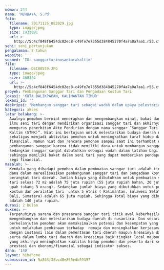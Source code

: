 ```yaml
---
nomor: 244
nama: 'NURBAYA, S.Pd'
foto:
  filename: 20171126_082029.jpg
  type: image/jpeg
  size: 1933091
  url: >-
    http://5c4cf848f6454dc02ec8-c49fe7e7355d384845270f4a7a0a7aa1.r53.cf2.rackcdn.com/1e19d021-9dff-4f72-9c1f-b263755107ac/20171126_082029.jpg
seni: seni_pertunjukan
pengalaman: 8 tahun
website: ''
sosmed: 'IG: sanggartarinusantarakaltim'
file:
  filename: DSC00559.JPG
  type: image/jpeg
  size: 468384
  url: >-
    http://5c4cf848f6454dc02ec8-c49fe7e7355d384845270f4a7a0a7aa1.r53.cf2.rackcdn.com/1b5722c3-db6a-4223-aa9f-328fdcaf017a/DSC00559.JPG
proyek: Pembangunan Sanggar Tari dan Pengadaan Kostum Tari
lokasi: 'KOTA BALIKPAPAN, KALIMANTAN TIMUR'
lokasi_id: ''
deskripsi: "Membangun sanggar tari sebagai wadah dalam upaya pelestarian budaya daerah di Nusantara khususnya di Kalimantan Timur yang akan digunakan sebagai tempat  latihan bagi remaja untuk mendalami pengetahuan tentang budaya/tarian daerah. Dengan demikian pemohon dapat ikut serta dalam pelestarian budaya nusantara dan targetnya dapat dikomersilkan. Sanggar tari akan dibangun di atas rumah tinggal pemohon dengan renovasi menjadi 2 lantai dengan bahan utama kayu dengan ukuran 6x12m (72m2), dinding luar seng dan dinding dalam gypsum dengan salah satu sisi ditempel full cermin.\r\nPengadaan prasarana/perlengkapan tari daerah berupa kostum dan perangkat tari daerah di nusantara yang terdiri dari 5 etnik yaitu Kalimantan, Jawa, Bali, Sulawesi Selatan dan Sumatera beserta kreasinya. Pemohon dalam hal ini bercita-cita menyalurkan bakat dan bekal pendidikan seni tari,  bermaksud ikut serta dalam pelestarian budaya nusantara sekaligus meningkatkan kualitas hidup pemohon dengan berkarya di bidang seni tari dan peningkatan financial pemohon dan peserta dalam bentuk implementasi dari proses latihan dengan menjalin kerjasama dengan pihak lain seperti hotel, gedung, instansi pemerintahan dan swasta sebagai pengisi acara.\r\n"
kategori: akses
latar_belakang: >-
  Awalnya pemohon berniat menerapkan dan mengembangkan minat, bakat dan bekal
  ilmu seni tari dengan mendirikan organisasi sanggar tari dan akhirnya pemohon
  mengurus penerbitan Akte Pendirian dengan nama sanggar “Sanggar Tari Nusantara
  Kaltim (STNK)”. Niat ini bertujuan untuk melestarikan budaya daerah nusantara
  sekaligus menjadi aktivitas pemohon untuk meningkatkan taraf hidup dari segi
  financial. Namun niat dan rencana pemohon sampai saat ini terhambat dalam
  pembangunan sanggar karena tidak memiliki dana untuk membangun sanggar tari.
  Sedangkan sanggar sangat dibutuhkan sebagai wadah dalam latihan bagi peserta
  sehingga memiliki bakat dalam seni tari yang dapat memberikan pendapatan dari
  segi financial.
masalah: >-
  Kendala yang dihadapi pemohon dalam pembuatan sanngar tari adalah tidak adanya
  dana dalam merealisasikan pembangunan sanggar tari dan pengadaan kostum dan
  perangkat tari daerah. Jumlah biaya yang dibutuhkan untuk pembuatan sanggar
  tari seluas 72 m2 adalah 75 juta rupiah (55 juta rupiah bahan, 20 juta rupiah
  upah tukang 3 orang). Sedangkan jumlah biaya yang dibutuhkan untuk pengadaan
  kostum dan peralatan tari  untuk 5 etnis ( Kalimantan, Sulawesi Selatan, Jawa,
  Bali, Sumatera) adalah 65 juta rupiah. Sehingga Total biaya yang dibutuhkan
  adalah 140 juta rupiah.
durasi: 2 bulan
sukses: >-
  Terpenuhinya sarana dan prasarana sanggar tari titik awal keberhasilan dalam
  mengembangkan dan melestarikan budaya daerah di nusantara. Dan secara
  berkelanjutan pemohon akan memaksimalkan potensi dan kesempatan yang dimiliki 
  untuk melakukan pembinaan terhadap  remaja dan meningkatkan kerjasama sanggar
  dengan instansi lain dalam pementasan tari daerah maupun kreasinya dan ikut
  serta dalam lomba tari daerah dan kreasinya baik tingkat local maupun nasional
  yang akhirnya meningkatkan kualitas hidup pemohon dan peserta dari segi
  prestasi dan ekonomi/financial sebagai indicator sukses.
dana: '140'
layout: hibahcme
submission_id: 5a833f33bcd8e855edb59397
---
```

